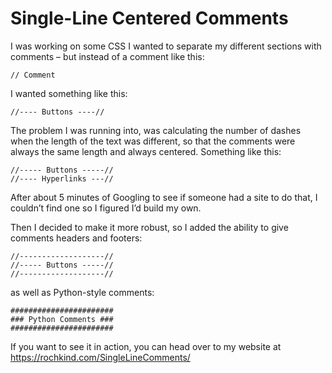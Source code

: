 # Single-Line Centered Comments

I was working on some CSS I wanted to separate my different sections with comments – but instead of a comment like this:
```
// Comment
```
I wanted something like this:
```
//---- Buttons ----//
```

The problem I was running into, was calculating the number of dashes when the length of the text was different, so that the comments were always the same length and always centered.  Something like this:
```
//----- Buttons -----//
//---- Hyperlinks ---//
```

After about 5 minutes of Googling to see if someone had a site to do that, I couldn’t find one so I figured I’d build my own.

Then I decided to make it more robust, so I added the ability to give comments headers and footers:
```
//-------------------//
//----- Buttons -----//
//-------------------//
```
as well as Python-style comments:
```
#######################
### Python Comments ###
#######################
```

If you want to see it in action, you can head over to my website at <a href="https://rochkind.com/SingleLineComments/" target="_blank">https://rochkind.com/SingleLineComments/</a>
